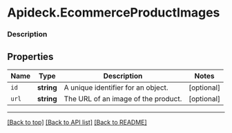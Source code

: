 # Apideck.EcommerceProductImages

### Description

## Properties
Name | Type | Description | Notes
------------ | ------------- | ------------- | -------------
`id` | **string** | A unique identifier for an object. | [optional] 
`url` | **string** | The URL of an image of the product. | [optional] 





---

[[Back to top]](#) [[Back to API list]](../../../../README.md#documentation-for-api-endpoints) [[Back to README]](../../../../README.md)


